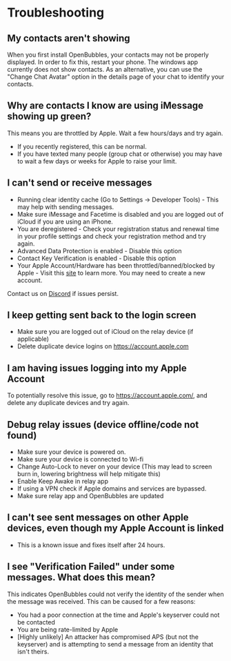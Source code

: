 # Troubleshooting

## My contacts aren't showing
When you first install OpenBubbles, your contacts may not be properly displayed. In order to fix this, restart your phone.
The windows app currently does not show contacts. As an alternative, you can use the "Change Chat Avatar" option in the details page of your chat to identify your contacts.


## Why are contacts I know are using iMessage showing up green?

This means you are throttled by Apple. Wait a few hours/days and try again.
* If you recently registered, this can be normal.
* If you have texted many people (group chat or otherwise) you may have to wait a few days or weeks for Apple to raise your limit.


## I can't send or receive messages

* Running clear identity cache (Go to Settings -> Developer Tools) - This may help with sending messages.
* Make sure iMessage and Facetime is disabled and you are logged out of iCloud if you are using an iPhone.
* You are deregistered - Check your registration status and renewal time in your profile settings and check your registration method and try again.
* Advanced Data Protection is enabled - Disable this option
* Contact Key Verification is enabled - Disable this option
* Your Apple Account/Hardware has been throttled/banned/blocked by Apple - Visit this [site](https://rentry.org/applebans) to learn more. You may need to create a new account.

Contact us on [Discord](https://discord.gg/98fWS4AQqN) if issues persist.

## I keep getting sent back to the login screen
* Make sure you are logged out of iCloud on the relay device (if applicable)
* Delete duplicate device logins on https://account.apple.com

## I am having issues logging into my Apple Account
To potentially resolve this issue, go to https://account.apple.com/, and delete any duplicate devices and try again.


## Debug relay issues (device offline/code not found)
* Make sure your device is powered on.
* Make sure your device is connected to Wi-fi
* Change Auto-Lock to never on your device (This may lead to screen burn in, lowering brightness will help mitigate this)
* Enable Keep Awake in relay app
* If using a VPN check if Apple domains and services are bypassed.
* Make sure relay app and OpenBubbles are updated

## I can't see sent messages on other Apple devices, even though my Apple Account is linked
* This is a known issue and fixes itself after 24 hours.

## I see "Verification Failed" under some messages. What does this mean?
This indicates OpenBubbles could not verify the identity of the sender when the message was received. This can be caused for a few reasons:
* You had a poor connection at the time and Apple's keyserver could not be contacted
* You are being rate-limited by Apple
* \[Highly unlikely\] An attacker has compromised APS (but not the keyserver) and is attempting to send a message from an identity that isn't theirs.





